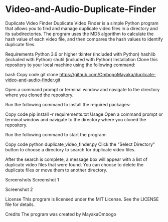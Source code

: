 # Video-and-Audio-Duplicate-Finder
Duplicate Video Finder
Duplicate Video Finder is a simple Python program that allows you to find and manage duplicate video files in a directory and its subdirectories. The program uses the MD5 algorithm to calculate the hash value of each video file, and then compares the hash values to identify duplicate files.

Requirements
Python 3.6 or higher
tkinter (included with Python)
hashlib (included with Python)
shutil (included with Python)
Installation
Clone this repository to your local machine using the following command:

bash
Copy code
git clone https://github.com/OmbogoMayaka/duplicate-video-and-audio-finder.git

Open a command prompt or terminal window and navigate to the directory where you cloned the repository.

Run the following command to install the required packages:

Copy code
pip install -r requirements.txt
Usage
Open a command prompt or terminal window and navigate to the directory where you cloned the repository.

Run the following command to start the program:

Copy code
python duplicate_video_finder.py
Click the "Select Directory" button to choose a directory to search for duplicate video files.

After the search is complete, a message box will appear with a list of duplicate video files that were found. You can choose to delete the duplicate files or move them to another directory.

Screenshots
Screenshot 1

Screenshot 2

License
This program is licensed under the MIT License. See the LICENSE file for details.

Credits
The program was created by MayakaOmbogo
